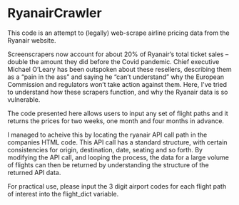 # RyanairCrawler

This code is an attempt to (legally) web-scrape airline pricing data from the Ryanair website. 

Screenscrapers now account for about 20% of Ryanair’s total ticket sales – double the amount they did before the Covid pandemic. Chief executive Michael O’Leary has been outspoken about these resellers, describing them as a “pain in the ass” and saying he “can’t understand” why the European Commission and regulators won’t take action against them. Here, I've tried to understand how these scrapers function, and why the Ryanair data is so vulnerable.

The code presented here allows users to input any set of flight paths and it returns the prices for two weeks, one month and four months in advance. 

I managed to acheive this by locating the ryanair API call path in the companies HTML code. This API call has a standard structure, with certain consistencies for origin, destination, date, seating and so forth. By modifying the API call, and looping the process, the data for a large volume of flights can then be returned by understanding the structure of the returned API data.

For practical use, please input the 3 digit airport codes for each flight path of interest into the flight_dict variable. 
